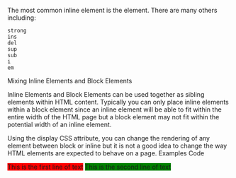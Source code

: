 The most common inline element is the <span> element. There are many others including:

    strong
    ins
    del
    sup
    sub
    i
    em

Mixing Inline Elements and Block Elements

Inline Elements and Block Elements can be used together as sibling elements within HTML content. Typically you can only place inline elements within a block element since an inline element will be able to fit within the entire width of the HTML page but a block element may not fit within the potential width of an inline element.

Using the display CSS attribute, you can change the rendering of any element between block or inline but it is not a good idea to change the way HTML elements are expected to behave on a page.
Examples
Code

<span style="background-color: red;">This is the first line of text</span>
<span style="background-color: green;">This is the second line of text</span>



